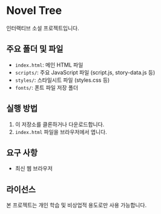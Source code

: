 # Novel Tree

인터랙티브 소설 프로젝트입니다.

## 주요 폴더 및 파일
- `index.html`: 메인 HTML 파일
- `scripts/`: 주요 JavaScript 파일 (script.js, story-data.js 등)
- `styles/`: 스타일시트 파일 (styles.css 등)
- `fonts/`: 폰트 파일 저장 폴더

## 실행 방법
1. 이 저장소를 클론하거나 다운로드합니다.
2. `index.html` 파일을 브라우저에서 엽니다.

## 요구 사항
- 최신 웹 브라우저

## 라이선스
본 프로젝트는 개인 학습 및 비상업적 용도로만 사용 가능합니다.
